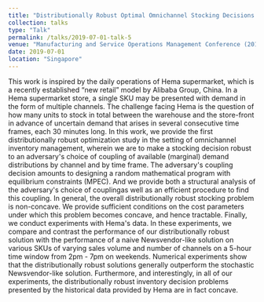 ```yaml
---
title: "Distributionally Robust Optimal Omnichannel Stocking Decisions in Quick Fulfilment Systems"
collection: talks
type: "Talk"
permalink: /talks/2019-07-01-talk-5
venue: "Manufacturing and Service Operations Management Conference (2019)"
date: 2019-07-01
location: "Singapore"
---
```


This work is inspired by the daily operations of Hema supermarket, which is a recently established “new retail” model by Alibaba Group, China. In a Hema supermarket store, a single SKU may be presented with demand in the form of multiple channels. The challenge facing Hema is the question of how many units to stock in total between the warehouse and the store-front in advance of uncertain demand that arises in several consecutive time frames, each 30 minutes long. In this work, we provide the first distributionally robust optimization study in the setting of omnichannel inventory management, wherein we are to make a stocking decision robust to an adversary's choice of coupling of available (marginal) demand distributions by channel and by time frame. The adversary's coupling decision amounts to designing a random mathematical program with equilibrium constraints (MPEC). And we provide both a structural analysis of the adversary's choice of couplingas well as an efficient procedure to find this coupling. In general, the overall distributionally robust stocking problem is non-concave. We provide sufficient conditions on the cost parameters under which this problem becomes concave, and hence tractable. Finally, we conduct experiments with Hema's data. In these experiments, we compare and contrast the performance of our distributionally robust solution with the performance of a naive Newsvendor-like solution on various SKUs of varying sales volume and number of channels on a 5-hour time window from 2pm - 7pm on weekends. Numerical experiments show that the distributionally robust solutions generally outperform the stochastic Newsvendor-like solution. Furthermore, and interestingly, in all of our experiments, the distributionally robust inventory decision problems presented by the historical data provided by Hema are in fact concave.
